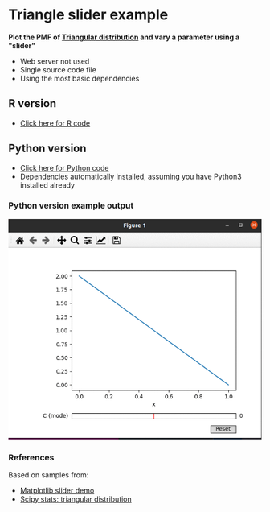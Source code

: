# Triangle slider example
**Plot the PMF of [Triangular distribution](https://en.wikipedia.org/wiki/Triangular_distribution) and vary a parameter using a "slider"**
* Web server not used
* Single source code file
* Using the most basic dependencies

## R version
* [Click here for R code](https://github.com/bcgov/wps-research/blob/master/doc/emily/triangle_slider.R)


## Python version
* [Click here for Python code](https://github.com/bcgov/wps-research/blob/master/doc/emily/triangle_slider.py)
* Dependencies automatically installed, assuming you have Python3 installed already

### Python version example output
<img src="triangle.gif" width="650">

### References
Based on samples from:
* [Matplotlib slider demo](https://matplotlib.org/stable/gallery/widgets/slider_demo.html)
* [Scipy stats: triangular distribution](https://docs.scipy.org/doc/scipy/reference/generated/scipy.stats.triang.html)
